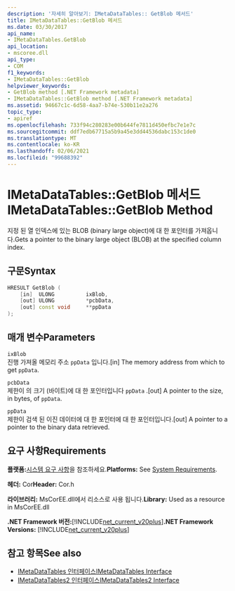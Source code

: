 ```yaml
---
description: '자세히 알아보기: IMetaDataTables:: GetBlob 메서드'
title: IMetaDataTables::GetBlob 메서드
ms.date: 03/30/2017
api_name:
- IMetaDataTables.GetBlob
api_location:
- mscoree.dll
api_type:
- COM
f1_keywords:
- IMetaDataTables::GetBlob
helpviewer_keywords:
- GetBlob method [.NET Framework metadata]
- IMetaDataTables::GetBlob method [.NET Framework metadata]
ms.assetid: 94667c1c-6d58-4aa7-b74e-530b11e2a276
topic_type:
- apiref
ms.openlocfilehash: 733f94c280283e00b644fe7811d450efbc7e1e7c
ms.sourcegitcommit: ddf7edb67715a5b9a45e3dd44536dabc153c1de0
ms.translationtype: MT
ms.contentlocale: ko-KR
ms.lasthandoff: 02/06/2021
ms.locfileid: "99688392"
---
```

# <a name="imetadatatablesgetblob-method"></a><span data-ttu-id="3106f-103">IMetaDataTables::GetBlob 메서드</span><span class="sxs-lookup"><span data-stu-id="3106f-103">IMetaDataTables::GetBlob Method</span></span>

<span data-ttu-id="3106f-104">지정 된 열 인덱스에 있는 BLOB (binary large object)에 대 한 포인터를 가져옵니다.</span><span class="sxs-lookup"><span data-stu-id="3106f-104">Gets a pointer to the binary large object (BLOB) at the specified column index.</span></span>  
  
## <a name="syntax"></a><span data-ttu-id="3106f-105">구문</span><span class="sxs-lookup"><span data-stu-id="3106f-105">Syntax</span></span>  
  
```cpp  
HRESULT GetBlob (  
    [in]  ULONG          ixBlob,  
    [out] ULONG          *pcbData,  
    [out] const void     **ppData  
);  
```  
  
## <a name="parameters"></a><span data-ttu-id="3106f-106">매개 변수</span><span class="sxs-lookup"><span data-stu-id="3106f-106">Parameters</span></span>  

 `ixBlob`  
 <span data-ttu-id="3106f-107">진행 가져올 메모리 주소 `ppData` 입니다.</span><span class="sxs-lookup"><span data-stu-id="3106f-107">[in] The memory address from which to get `ppData`.</span></span>  
  
 `pcbData`  
 <span data-ttu-id="3106f-108">제한이 의 크기 (바이트)에 대 한 포인터입니다 `ppData` .</span><span class="sxs-lookup"><span data-stu-id="3106f-108">[out] A pointer to the size, in bytes, of `ppData`.</span></span>  
  
 `ppData`  
 <span data-ttu-id="3106f-109">제한이 검색 된 이진 데이터에 대 한 포인터에 대 한 포인터입니다.</span><span class="sxs-lookup"><span data-stu-id="3106f-109">[out] A pointer to a pointer to the binary data retrieved.</span></span>  
  
## <a name="requirements"></a><span data-ttu-id="3106f-110">요구 사항</span><span class="sxs-lookup"><span data-stu-id="3106f-110">Requirements</span></span>  

 <span data-ttu-id="3106f-111">**플랫폼:**[시스템 요구 사항](../../get-started/system-requirements.md)을 참조하세요.</span><span class="sxs-lookup"><span data-stu-id="3106f-111">**Platforms:** See [System Requirements](../../get-started/system-requirements.md).</span></span>  
  
 <span data-ttu-id="3106f-112">**헤더:** Cor</span><span class="sxs-lookup"><span data-stu-id="3106f-112">**Header:** Cor.h</span></span>  
  
 <span data-ttu-id="3106f-113">**라이브러리:** MsCorEE.dll에서 리소스로 사용 됩니다.</span><span class="sxs-lookup"><span data-stu-id="3106f-113">**Library:** Used as a resource in MsCorEE.dll</span></span>  
  
 <span data-ttu-id="3106f-114">**.NET Framework 버전:**[!INCLUDE[net_current_v20plus](../../../../includes/net-current-v20plus-md.md)]</span><span class="sxs-lookup"><span data-stu-id="3106f-114">**.NET Framework Versions:** [!INCLUDE[net_current_v20plus](../../../../includes/net-current-v20plus-md.md)]</span></span>  
  
## <a name="see-also"></a><span data-ttu-id="3106f-115">참고 항목</span><span class="sxs-lookup"><span data-stu-id="3106f-115">See also</span></span>

- [<span data-ttu-id="3106f-116">IMetaDataTables 인터페이스</span><span class="sxs-lookup"><span data-stu-id="3106f-116">IMetaDataTables Interface</span></span>](imetadatatables-interface.md)
- [<span data-ttu-id="3106f-117">IMetaDataTables2 인터페이스</span><span class="sxs-lookup"><span data-stu-id="3106f-117">IMetaDataTables2 Interface</span></span>](imetadatatables2-interface.md)
